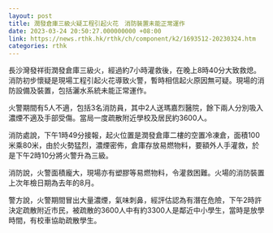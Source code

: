 ```yaml
---
layout: post
title: 潤發倉庫三級火疑工程引起火花　消防裝置未能正常運作
date: 2023-03-24 20:50:27.000000000 +08:00
link: https://news.rthk.hk/rthk/ch/component/k2/1693512-20230324.htm
categories: rthk
---
```


長沙灣發祥街潤發倉庫三級火，經過約7小時灌救後，在晚上8時40分大致救熄。消防初步懷疑是現場工程引起火花導致火警，暫時相信起火原因無可疑。現場的消防設備及裝置，包括灑水系統未能正常運作。

火警期間有5人不適，包括3名消防員，其中2人送瑪嘉烈醫院，餘下兩人分別吸入濃煙不適及手部受傷。當局一度疏散附近學校及居民約3600人。

消防處說，下午1時49分接報，起火位置是潤發倉庫二樓的空置冷凍倉，面積100米乘80米，由於火勢猛烈，濃煙密佈，倉庫存放易燃物料，要額外人手灌救，於是下午2時10分將火警升為三級。

消防說，火警面積龐大，現場亦有塑膠等易燃物料，令灌救困難。火場的消防裝置上次年檢日期為去年的8月。

警方說，火警期間冒出大量濃煙，氣味刺鼻，經評估認為有潛在危險，下午2時許決定疏散附近市民，被疏散的3600人中有約3300人是鄰近中小學生，當時是放學時間，有校車協助疏散學生。
